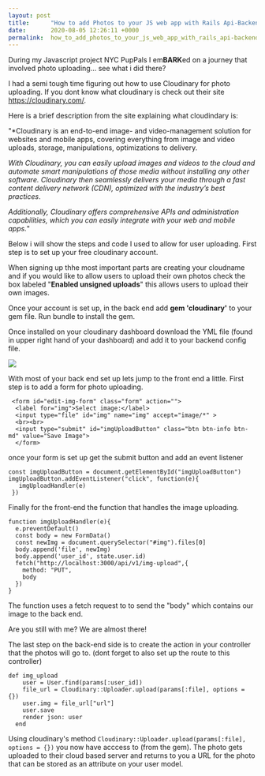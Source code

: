 ```yaml
---
layout: post
title:      "How to add Photos to your JS web app with Rails Api-Backend"
date:       2020-08-05 12:26:11 +0000
permalink:  how_to_add_photos_to_your_js_web_app_with_rails_api-backend
---
```



During my Javascript project NYC PupPals I em**BARK**ed on a journey that involved photo uploading... see what i did there?

I had a semi tough time figuring out how to use Cloudinary for photo uploading. If you dont know what cloudinary is check out their site https://cloudinary.com/. 

Here is a brief description from the site explaining what cloudindary is:

"*Cloudinary is an end-to-end image- and video-management solution for websites and mobile apps, covering everything from image and video uploads, storage, manipulations, optimizations to delivery.

*With Cloudinary, you can easily upload images and videos to the cloud and automate smart manipulations of those media without installing any other software. Cloudinary then seamlessly delivers your media through a fast content delivery network (CDN), optimized with the industry’s best practices*.

*Additionally, Cloudinary offers comprehensive APIs and administration capabilities, which you can easily integrate with your web and mobile apps.*"

Below i will show the steps and code I used to allow for user uploading. First step is to set up your free cloudinary account.

When signing up thhe most important parts are creating your cloudname and if you would like to allow users to upload their own photos check the box labeled "**Enabled unsigned uploads**" this allows users to upload their own images.

Once your account is set up, in the back end add **gem 'cloudinary'** to your gem file. Run bundle to install the gem.

Once installed on your cloudinary dashboard download the YML file (found in upper right hand of your dashboard) and add it to your backend config file.

![](https://drive.google.com/file/d/1hAZtdBJpwmILDbKb1FRNU1aq3YBILUKd/view?usp=sharing)

With most of your back end set up lets jump to the front end a little.
First step is to add a form for photo uploading.

```
 <form id="edit-img-form" class="form" action="">
  <label for="img">Select image:</label>
  <input type="file" id="img" name="img" accept="image/*" >
  <br><br>
  <input type="submit" id="imgUploadButton" class="btn btn-info btn-md" value="Save Image">
  </form>
```

once your form is set up get the submit button and add an event listener

```
const imgUploadButton = document.getElementById("imgUploadButton")
imgUploadButton.addEventListener("click", function(e){ 
   imgUploadHandler(e)
 })
```

Finally for the front-end the function that handles the image uploading.

```
function imgUploadHandler(e){
  e.preventDefault()
  const body = new FormData()
  const newImg = document.querySelector("#img").files[0]
  body.append('file', newImg)
  body.append('user_id', state.user.id)
  fetch("http://localhost:3000/api/v1/img-upload",{
    method: "PUT",
    body
  })
}
```

The function uses a fetch request to to send the "body" which contains our image to the back end.

Are you still with me? We are almost there!

The last step on the back-end side is to create the action in your controller that the photos will go to.
(dont forget to also set up the route to this controller)

```
def img_upload
    user = User.find(params[:user_id])
    file_url = Cloudinary::Uploader.upload(params[:file], options = {})
    user.img = file_url["url"]
    user.save
    render json: user
  end
```

Using cloudinary's method `Cloudinary::Uploader.upload(params[:file], options = {})` you now have acccess to (from the gem). The photo gets uploaded to their cloud based server and returns to you a URL for the photo that can be stored as an attribute on your user model.
